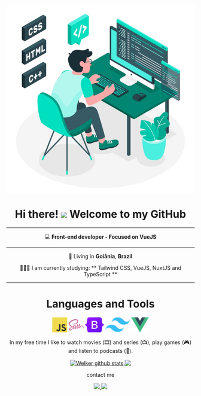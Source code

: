 <p align="center">
  <img align="center" src="assets/programming-concept.jpg" alt="Welker Arantes github profile" />
</p>

<h1 align="center">
  Hi there! <img src="https://raw.githubusercontent.com/iampavangandhi/iampavangandhi/master/gifs/Hi.gif" width="30px"> Welcome to my GitHub</h2>
</h1>

---

<p align="center">
  💻 <b>Front-end developer - Focused on VueJS</b>
</p>

---

<p align="center">
  📌 Living in <b>Goiânia</b>, <b>Brazil</b>
</p>

<p align="center">
  👨🏻‍💻 I am currently studying: ** Tailwind CSS, VueJS, NuxtJS and TypeScript **
</p>

---

<h1 align="center">Languages and Tools</h1>

<p align="center">
  <img src="https://github.com/PrinceCorwin/Useful-tech-icons/blob/main/images/javascript.png?raw=true" alt="Javascript" width="40" height="40" />
  <img src="https://github.com/PrinceCorwin/Useful-tech-icons/blob/main/images/sass.png?raw=true" alt="Sass" width="40" height="40" />
  <img src="https://github.com/PrinceCorwin/Useful-tech-icons/blob/main/images/bootstrap-logo.png?raw=true" alt="Bootstrap" with="40" height="40" />
  <img src="https://github.com/PrinceCorwin/Useful-tech-icons/blob/main/images/tailwind.png?raw=true" alt="Tailwind" with="40" height="40" />
  <img src="https://github.com/PrinceCorwin/Useful-tech-icons/blob/main/images/Vue.png?raw=true" alt="VueJS" with="40" height="40" />
</p>

<p align="center">In my free time I like to watch movies (🎞️) and series (📺), play games (🎮) and listen to podcasts (🎵).</p>

<p align="center">
  <a href="https://github.com/taikio">
    <img 
         align="center" 
         height="165"
         src="https://github-readme-stats.vercel.app/api?username=taikio&show_icons=true&include_all_commits=true" alt="Welker github stats" />
  </a>
  <a href="https://github.com/taikio">
    <img 
         align="center" 
         height="165"
         src="https://github-readme-stats.vercel.app/api/top-langs/?username=taikio&layout=compact" 
     />
  </a>
</p>

<p align="center">
  contact me
</p>

<p align="center">  
  <a
    href="mailto:welker3101@gmail.com" 
    alt="Gmail"
    target="blank"
  >
    <img src="https://img.shields.io/badge/-Gmail-red?style=flat&logo=Gmail&logoColor=white" />
    
  </a>
   <a
    href="https://www.linkedin.com/in/welker-arantes/" 
    alt="LinkedIn"
    target="blank"
  >
    <img src="https://img.shields.io/badge/-Linkedin-blue?style=flat&logo=Linkedin&logoColor=white" />
  </a>
  
</p>
